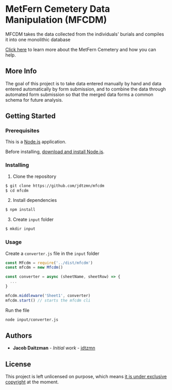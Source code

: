# MetFern Cemetery Data Manipulation (MFCDM)

MFCDM takes the data collected from the individuals' burials and compiles it into one monolithic database

[Click here][metfern-link] to learn more about the MetFern Cemetery and how you can help.

## More Info

The goal of this project is to take data entered manually by hand and data entered automatically by form submission, and to combine the data  through automated form submission so that the merged data forms a common schema for future analysis.

## Getting Started

### Prerequisites

This is a [Node.js](https://nodejs.org/en/) application.

Before installing, [download and install Node.js](https://nodejs.org/en/download/).

### Installing

1. Clone the repository

```bash
$ git clone https://github.com/jdtzmn/mfcdm
$ cd mfcdm
```

2. Install dependencies

```bash
$ npm install
```

3. Create `input` folder

```bash
$ mkdir input
```

### Usage

Create a `converter.js` file in the `input` folder

```js
const Mfcdm = require('../dist/mfcdm')
const mfcdm = new Mfcdm()

const converter = async (sheetName, sheetRow) => {
  ...
}

mfcdm.middleware('Sheet1', converter)
mfcdm.start() // starts the mfcdm cli
```

Run the file

```bash
node input/converter.js
```

## Authors

* **Jacob Daitzman** - *Initial work* - [jdtzmn][profile-link]

## License

This project is left unlicensed on purpose, which means [it is under exclusive copyright][license-info-link] at the moment.

[metfern-link]: http://metferncemetery.org
[profile-link]: https://github.com/jdtzmn
[license-info-link]: https://choosealicense.com/no-permission/
